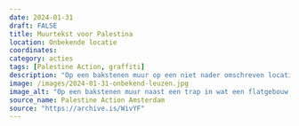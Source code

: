 ```yaml
---
date: 2024-01-31
draft: FALSE
title: Muurtekst voor Palestina
location: Onbekende locatie
coordinates: 
category: acties
tags: [Palestine Action, graffiti]
description: "Op een bakstenen muur op een niet nader omschreven locatie zijn met witte spuitverf Engelstalige leuzen in solidariteit met Palestina aangebracht: 'Respecteer bestaan of verwacht verzet' en 'Bevrijd Palestina'."
image: /images/2024-01-31-onbekend-leuzen.jpg
image_alt: "Op een bakstenen muur naast een trap in wat een flatgebouw lijkt te zijn met witte spuitverf Engelstalige leuzen in solidariteit met Palestina aangebracht: 'Respecteer bestaan of verwacht verzet' en 'Bevrijd Palestina'."
source_name: Palestine Action Amsterdam
source: "https://archive.is/WivYF"
---
```

